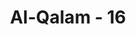 ---
title: "Al-Qalam - 16"
no: 16
arabic_no: ١٦
ayah: سَنَسِمُهٗ عَلَى الْخُرْطُوْمِ 
translation: "Kelak dia akan Kami beri tanda pada belalai(nya). "
tafsir: "Dalam ayat ini, Allah menegaskan bahwa mereka adalah orang-orang yang benar-benar sesat, dan Ia akan menjadikan mereka hina di dunia. Untuk menyatakan kehinaan mereka itu, Allah akan memberi tanda di hidung mereka seperti belalai gajah, sehingga setiap orang mengetahui keadaan mereka yang sebenarnya. Maksud memberi tanda di hidung mereka ialah agar semua orang mengetahui bahwa mereka adalah orang jahat dan banyak dosa, sehingga mudah dikenali."
---